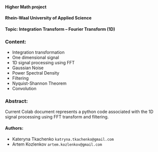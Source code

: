 #### Higher Math project 
#### Rhein-Waal University of Applied Science 

#### Topic: Integration Transform – Fourier Transform (1D) 

### Content: 

- Integration transformation 
- One dimensional signal
- 1D signal processing using FFT 
- Gaussian Noise 
- Power Spectral Density 
- Filtering  
- Nyquist-Shannon Theorem  
- Convolution 

### Abstract: 
Current Colab document represents a python code associated with the 1D signal processing using FFT transform and filtering.

#### Authors: 

 - Kateryna Tkachenko `katryna.tkachenko@gmail.com`
 - Artem Kozlenkov `artem.kozlenkov@gmail.com`